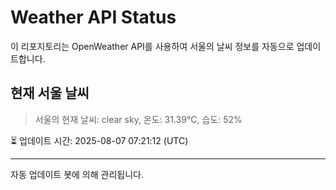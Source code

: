 
# Weather API Status

이 리포지토리는 OpenWeather API를 사용하여 서울의 날씨 정보를 자동으로 업데이트합니다.

## 현재 서울 날씨
> 서울의 현재 날씨: clear sky, 온도: 31.39°C, 습도: 52%

⏳ 업데이트 시간: 2025-08-07 07:21:12 (UTC)

---
자동 업데이트 봇에 의해 관리됩니다.
